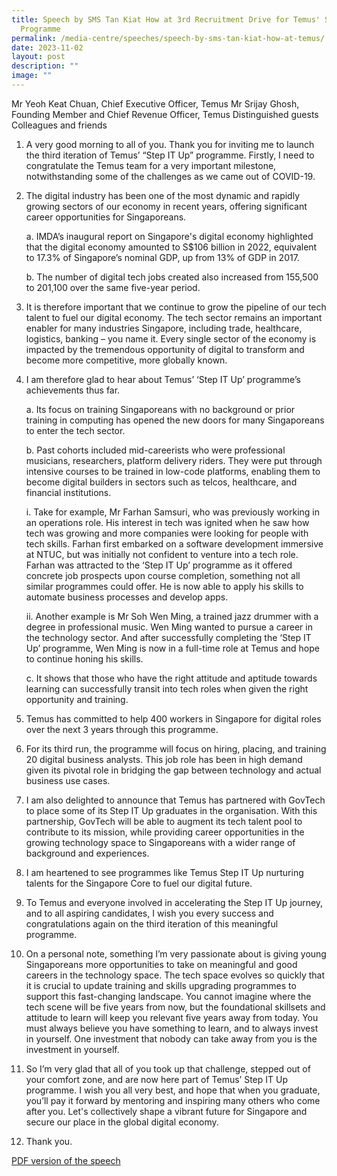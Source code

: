 ```yaml
---
title: Speech by SMS Tan Kiat How at 3rd Recruitment Drive for Temus' Step It Up
  Programme
permalink: /media-centre/speeches/speech-by-sms-tan-kiat-how-at-temus/
date: 2023-11-02
layout: post
description: ""
image: ""
---
```

Mr Yeoh Keat Chuan, Chief Executive Officer, Temus
Mr Srijay Ghosh, Founding Member and Chief Revenue Officer, Temus
Distinguished guests
Colleagues and friends

1. A very good morning to all of you. Thank you for inviting me to launch the third iteration of Temus’ “Step IT Up” programme. Firstly, I need to congratulate the Temus team for a very important milestone, notwithstanding some of the challenges as we came out of COVID-19.

2. The digital industry has been one of the most dynamic and rapidly growing sectors of our economy in recent years, offering significant career opportunities for Singaporeans.

    a. IMDA’s inaugural report on Singapore's digital economy highlighted that the digital economy amounted to S$106 billion in 2022, equivalent to 17.3% of Singapore’s nominal GDP, up from 13% of GDP in 2017.
				
    b. The number of digital tech jobs created also increased from 155,500 to 201,100 over the same five-year period.

3. It is therefore important that we continue to grow the pipeline of our tech talent to fuel our digital economy. The tech sector remains an important enabler for many industries Singapore, including trade, healthcare, logistics, banking – you name it. Every single sector of the economy is impacted by the tremendous opportunity of digital to transform and become more competitive, more globally known.

4. I am therefore glad to hear about Temus’ ‘Step IT Up’ programme’s achievements thus far.

    a. Its focus on training Singaporeans with no background or prior training in computing has opened the new doors for many Singaporeans to enter the tech sector.
				
    b. Past cohorts included mid-careerists who were professional musicians, researchers, platform delivery riders. They were put through intensive courses to be trained in low-code platforms, enabling them to become digital builders in sectors such as telcos, healthcare, and financial institutions.
				
    i. Take for example, Mr Farhan Samsuri, who was previously working in an operations role. His interest in tech was ignited when he saw how tech was growing and more companies were looking for people with tech skills. Farhan first embarked on a software development immersive at NTUC, but was initially not confident to venture into a tech role. Farhan was attracted to the ‘Step IT Up’ programme as it offered concrete job prospects upon course completion, something not all similar programmes could offer. He is now able to apply his skills to automate business processes and develop apps.
								
    ii. Another example is Mr Soh Wen Ming, a trained jazz drummer with a degree in professional music. Wen Ming wanted to pursue a career in the technology sector. And after successfully completing the ‘Step IT Up’ programme, Wen Ming is now in a full-time role at Temus and hope to continue honing his skills.

    c. It shows that those who have the right attitude and aptitude towards learning can successfully transit into tech roles when given the right opportunity and training.

5. Temus has committed to help 400 workers in Singapore for digital roles over the next 3 years through this programme.

6. For its third run, the programme will focus on hiring, placing, and training 20 digital business analysts. This job role has been in high demand given its pivotal role in bridging the gap between technology and actual business use cases.

7. I am also delighted to announce that Temus has partnered with GovTech to place some of its Step IT Up graduates in the organisation. With this partnership, GovTech will be able to augment its tech talent pool to contribute to its mission, while providing career opportunities in the growing technology space to Singaporeans with a wider range of background and experiences.

8. I am heartened to see programmes like Temus Step IT Up nurturing talents for the Singapore Core to fuel our digital future.

9. To Temus and everyone involved in accelerating the Step IT Up journey, and to all aspiring candidates, I wish you every success and congratulations again on the third iteration of this meaningful programme.

10. On a personal note, something I’m very passionate about is giving young Singaporeans more opportunities to take on meaningful and good careers in the technology space. The tech space evolves so quickly that it is crucial to update training and skills upgrading programmes to support this fast-changing landscape. You cannot imagine where the tech scene will be five years from now, but the foundational skillsets and attitude to learn will keep you relevant five years away from today. You must always believe you have something to learn, and to always invest in yourself. One investment that nobody can take away from you is the investment in yourself.

11. So I’m very glad that all of you took up that challenge, stepped out of your comfort zone, and are now here part of Temus’ Step IT Up programme. I wish you all very best, and hope that when you graduate, you’ll pay it forward by mentoring and inspiring many others who come after you. Let's collectively shape a vibrant future for Singapore and secure our place in the global digital economy.

12. Thank you.

[PDF version of the speech](/files/Speeches%202023/speech%20by%20sms%20tan%20kiat%20how%20at%20third%20recruitment%20drive%20for%20temus'%20'step%20it%20up'%20progamme%20(2%20nov%202023).pdf)